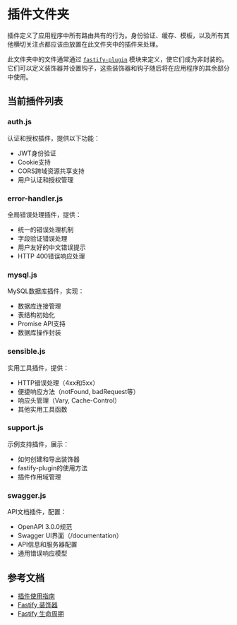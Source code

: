 # 插件文件夹

插件定义了应用程序中所有路由共有的行为。身份验证、缓存、模板，以及所有其他横切关注点都应该由放置在此文件夹中的插件来处理。

此文件夹中的文件通常通过 [`fastify-plugin`](https://github.com/fastify/fastify-plugin) 模块来定义，使它们成为非封装的。它们可以定义装饰器并设置钩子，这些装饰器和钩子随后将在应用程序的其余部分中使用。

## 当前插件列表

### auth.js
认证和授权插件，提供以下功能：
- JWT身份验证
- Cookie支持
- CORS跨域资源共享支持
- 用户认证和授权管理

### error-handler.js
全局错误处理插件，提供：
- 统一的错误处理机制
- 字段验证错误处理
- 用户友好的中文错误提示
- HTTP 400错误响应处理

### mysql.js
MySQL数据库插件，实现：
- 数据库连接管理
- 表结构初始化
- Promise API支持
- 数据库操作封装

### sensible.js
实用工具插件，提供：
- HTTP错误处理（4xx和5xx）
- 便捷响应方法（notFound, badRequest等）
- 响应头管理（Vary, Cache-Control）
- 其他实用工具函数

### support.js
示例支持插件，展示：
- 如何创建和导出装饰器
- fastify-plugin的使用方法
- 插件作用域管理

### swagger.js
API文档插件，配置：
- OpenAPI 3.0.0规范
- Swagger UI界面（/documentation）
- API信息和服务器配置
- 通用错误响应模型

## 参考文档

* [插件使用指南](https://fastify.dev/docs/latest/Guides/Plugins-Guide/)
* [Fastify 装饰器](https://fastify.dev/docs/latest/Reference/Decorators/)
* [Fastify 生命周期](https://fastify.dev/docs/latest/Reference/Lifecycle/)
